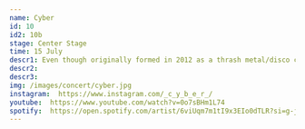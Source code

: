 ```yaml
---
name: Cyber
id: 10
id2: 10b
stage: Center Stage
time: 15 July
descr1: Even though originally formed in 2012 as a thrash metal/disco concept, CYBER is now known as the ongoing experimental hip-hop and electronic project of Salka Valsdóttir and Jóhanna Rakel. The band was named after a lipstick that Salka and Jóhanna both found themselves rocking when they became best friends at sixteen. Even though the lipstick is now totally lame the band has flourished. Releasing 5 projects in the last 5 years, CYBER has now established themselves as a leading force of fun and experimental live performances. For their latest album ‘VACATION’ CYBER won the Icelandic Music Awards for best hip-hop/rap album.
descr2:
descr3:
img: /images/concert/cyber.jpg
instagram:  https://www.instagram.com/_c_y_b_e_r_/
youtube:  https://www.youtube.com/watch?v=0o7sBHm1L74
spotify:  https://open.spotify.com/artist/6viUqm7m1tI9x3EIo0dTLR?si=g-j9VyP6SBCNNC12TFKNYQ
---
```

